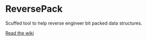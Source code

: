 # ReversePack

Scuffed tool to help reverse engineer bit packed data structures.

[Read the wiki](https://github.com/Deijin27/ReversePack/wiki)
